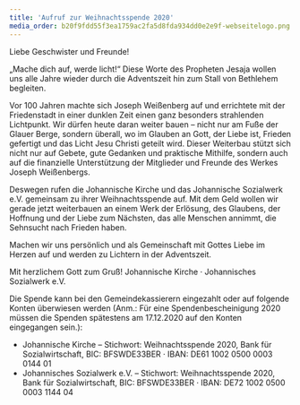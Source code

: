 ```yaml
---
title: 'Aufruf zur Weihnachtsspende 2020'
media_order: b20f9fdd55f3ea1759ac2fa5d8fda934dd0e2e9f-webseitelogo.png
---
```


Liebe Geschwister und Freunde!

„Mache dich auf, werde licht!“ Diese Worte des Propheten Jesaja wollen uns alle Jahre wieder durch die Adventszeit hin zum Stall von Bethlehem begleiten. 

Vor 100 Jahren machte sich Joseph Weißenberg auf und errichtete mit der Friedenstadt in einer dunklen Zeit einen ganz besonders strahlenden Lichtpunkt. Wir dürfen heute daran weiter bauen – nicht nur am Fuße der Glauer Berge, sondern überall, wo im Glauben an Gott, der Liebe ist, Frieden gefertigt und das Licht Jesu Christi geteilt wird. Dieser Weiterbau stützt sich nicht nur auf Gebete, gute Gedanken und praktische Mithilfe, sondern auch auf die finanzielle Unterstützung der Mitglieder und Freunde des Werkes Joseph Weißenbergs.

Deswegen rufen die Johannische Kirche und das Johannische Sozialwerk e.V. gemeinsam zu ihrer Weihnachtsspende auf. Mit dem Geld wollen wir gerade jetzt weiterbauen an einem Werk der Erlösung, des Glaubens, der Hoffnung und der Liebe zum Nächsten, das alle Menschen annimmt, die Sehnsucht nach Frieden haben.

Machen wir uns persönlich und als Gemeinschaft mit Gottes Liebe im Herzen auf und werden zu Lichtern in der Adventszeit. 

Mit herzlichem Gott zum Gruß!
Johannische Kirche · Johannisches Sozialwerk e.V. 


Die Spende kann bei den Gemeindekassierern eingezahlt oder auf folgende Konten überwiesen werden (Anm.: Für eine Spendenbescheinigung 2020 müssen die Spenden
spätestens am 17.12.2020 auf den Konten eingegangen sein.):

* Johannische Kirche – Stichwort: Weihnachtsspende 2020, Bank für Sozialwirtschaft, BIC: BFSWDE33BER · IBAN: DE61 1002 0500 0003 0144 01
* Johannisches Sozialwerk e.V. – Stichwort: Weihnachtsspende 2020, Bank für Sozialwirtschaft, BIC: BFSWDE33BER · IBAN: DE72 1002 0500 0003 1144 04 